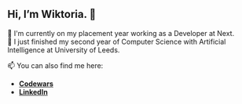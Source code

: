 ## Hi, I’m Wiktoria. 👋

👋 I'm currently on my placement year working as a Developer at Next. <br>
👋 I just finished my second year of Computer Science with Artificial Intelligence at University of Leeds. <br>


📫 You can also find me here: <br>
- **[Codewars](https://www.codewars.com/users/eskapistka)** <br>
- **[LinkedIn](https://www.linkedin.com/in/wiktoria-kowal)**

